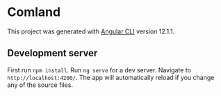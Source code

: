 # Comland

This project was generated with [Angular CLI](https://github.com/angular/angular-cli) version 12.1.1.

## Development server

First run `npm install`.
Run `ng serve` for a dev server. Navigate to `http://localhost:4200/`. The app will automatically reload if you change any of the source files.
